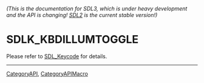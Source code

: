 ###### (This is the documentation for SDL3, which is under heavy development and the API is changing! [SDL2](https://wiki.libsdl.org/SDL2/) is the current stable version!)
# SDLK_KBDILLUMTOGGLE

Please refer to [SDL_Keycode](SDL_Keycode) for details.

----
[CategoryAPI](CategoryAPI), [CategoryAPIMacro](CategoryAPIMacro)

